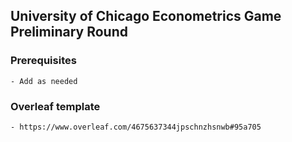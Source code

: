 ## University of Chicago Econometrics Game Preliminary Round

### Prerequisites
    - Add as needed

### Overleaf template
    - https://www.overleaf.com/4675637344jpschnzhsnwb#95a705
